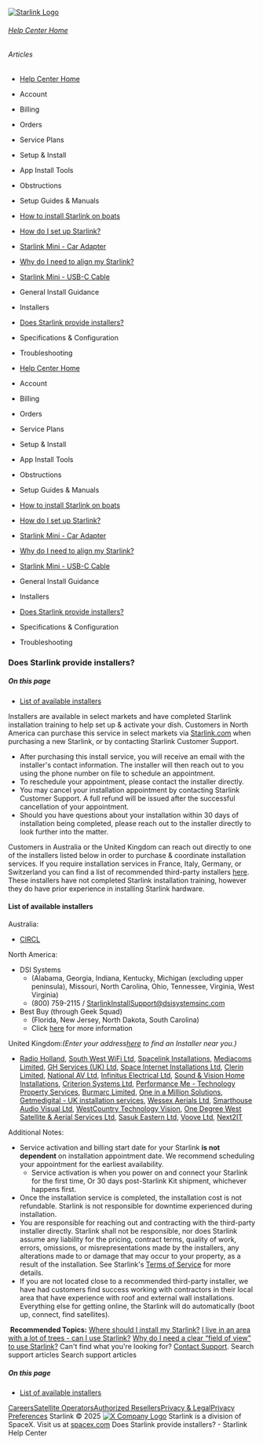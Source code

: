 [![Starlink Logo](https://www.starlink.com/_next/image?url=%2Fassets%2Fimages%2Flogo%2Flogo_white.png&w=3840&q=75)](https://www.starlink.com/support/article/<https:/www.starlink.com/>)
###### [Help Center Home](https://www.starlink.com/support/article/</support>)
###### Articles
  * [Help Center Home](https://www.starlink.com/support/article/</support>)
  * Account
  * Billing
  * Orders
  * Service Plans
  * Setup & Install
  * App Install Tools
  * Obstructions
  * Setup Guides & Manuals
  * [How to install Starlink on boats](https://www.starlink.com/support/article/</support/article/6d0a3213-27e9-1698-d877-08e181928e25>)
  * [How do I set up Starlink?](https://www.starlink.com/support/article/</support/article/cd99e833-2adc-1cb2-01c3-7f1fbefa3784>)
  * [Starlink Mini - Car Adapter](https://www.starlink.com/support/article/</support/article/8a0d11cd-ff87-83a0-5a42-fca892b14cff>)
  * [Why do I need to align my Starlink?](https://www.starlink.com/support/article/</support/article/0b6cf05f-f7dd-77cf-8ef3-12a5727658e8>)
  * [Starlink Mini - USB-C Cable](https://www.starlink.com/support/article/</support/article/7c9fb509-e3c4-c6af-b2f5-ef95e645c046>)
  * General Install Guidance
  * Installers
  * [Does Starlink provide installers?](https://www.starlink.com/support/article/</support/article/8900d5b8-8c20-3731-8406-a43af529d6e0>)
  * Specifications & Configuration
  * Troubleshooting


  * [Help Center Home](https://www.starlink.com/support/article/</support>)
  * Account
  * Billing
  * Orders
  * Service Plans
  * Setup & Install
  * App Install Tools
  * Obstructions
  * Setup Guides & Manuals
  * [How to install Starlink on boats](https://www.starlink.com/support/article/</support/article/6d0a3213-27e9-1698-d877-08e181928e25>)
  * [How do I set up Starlink?](https://www.starlink.com/support/article/</support/article/cd99e833-2adc-1cb2-01c3-7f1fbefa3784>)
  * [Starlink Mini - Car Adapter](https://www.starlink.com/support/article/</support/article/8a0d11cd-ff87-83a0-5a42-fca892b14cff>)
  * [Why do I need to align my Starlink?](https://www.starlink.com/support/article/</support/article/0b6cf05f-f7dd-77cf-8ef3-12a5727658e8>)
  * [Starlink Mini - USB-C Cable](https://www.starlink.com/support/article/</support/article/7c9fb509-e3c4-c6af-b2f5-ef95e645c046>)
  * General Install Guidance
  * Installers
  * [Does Starlink provide installers?](https://www.starlink.com/support/article/</support/article/8900d5b8-8c20-3731-8406-a43af529d6e0>)
  * Specifications & Configuration
  * Troubleshooting


### Does Starlink provide installers?
##### On this page
  * [List of available installers](https://www.starlink.com/support/article/<#list-of-available-installers>)


Installers are available in select markets and have completed Starlink installation training to help set up & activate your dish. 
Customers in North America can purchase this service in select markets via [Starlink.com](https://www.starlink.com/support/article/<https:/www.starlink.com/>) when purchasing a new Starlink, or by contacting Starlink Customer Support.
  * After purchasing this install service, you will receive an email with the installer's contact information. The installer will then reach out to you using the phone number on file to schedule an appointment.
  * To reschedule your appointment, please contact the installer directly.
  * You may cancel your installation appointment by contacting Starlink Customer Support. A full refund will be issued after the successful cancellation of your appointment.
  * Should you have questions about your installation within 30 days of installation being completed, please reach out to the installer directly to look further into the matter.


Customers in Australia or the United Kingdom can reach out directly to one of the installers listed below in order to purchase & coordinate installation services.
If you require installation services in France, Italy, Germany, or Switzerland you can find a list of recommended third-party installers [here](https://www.starlink.com/support/article/<https:/www.google.com/maps/d/viewer?mid=1_bxFsYsRWnz9X0iOmP-BNI-31A3ypxA&ll=47.27306221810005%2C6.85341854999999&z=6>). These installers have not completed Starlink installation training, however they do have prior experience in installing Starlink hardware.
​
#### List of available installers
Australia:
  * [CIRCL](https://www.starlink.com/support/article/<https:/starlinkinstallations.com.au/>)


North America:
  * DSI Systems
    * (Alabama, Georgia, Indiana, Kentucky, Michigan (excluding upper peninsula), Missouri, North Carolina, Ohio, Tennessee, Virginia, West Virginia)
    * (800) 759-2115 / StarlinkInstallSupport@dsisystemsinc.com
  * Best Buy (through Geek Squad)
    * (Florida, New Jersey, North Dakota, South Carolina)
    * Click [here](https://www.starlink.com/support/article/<https:/www.bestbuy.com/site/starlink-installation-setup-and-mounting/6562508.p?skuId=6562508>) for more information


United Kingdom:_(Enter your address[here](https://www.starlink.com/support/article/<https:/www.starlinkinternet.info/uk-installers>) to find an Installer near you.)_
  * [Radio Holland](https://www.starlink.com/support/article/<https:/www.radioholland.com/>), [South West WiFi Ltd](https://www.starlink.com/support/article/<https:/devoncomms.co.uk/>), [Spacelink Installations](https://www.starlink.com/support/article/<https:/www.spacelink-installations.co.uk/>), [Mediacoms Limited](https://www.starlink.com/support/article/<https:/www.mediacoms.co.uk/>), [GH Services (UK) Ltd](https://www.starlink.com/support/article/<https:/www.ghservicesuk.co.uk/>), [Space Internet Installations Ltd](https://www.starlink.com/support/article/<https:/spaceinternetinstallations.co.uk/>), [Clerin Limited](https://www.starlink.com/support/article/<https:/www.clerin.co.uk/>), [National AV Ltd](https://www.starlink.com/support/article/<https:/www.nationalav.co.uk/>), [Infinitus Electrical Ltd](https://www.starlink.com/support/article/<https:/www.infinituseav.co.uk/>), [Sound & Vision Home Installations](https://www.starlink.com/support/article/<https:/www.home-installs.co.uk/>), [Criterion Systems Ltd](https://www.starlink.com/support/article/<https:/criterionsystems.co.uk/>), [Performance Me - Technology Property Services](https://www.starlink.com/support/article/<https:/performance.me.uk/starlink>), [Burmarc Limited](https://www.starlink.com/support/article/<https:/www.burmarc.co.uk/>), [One in a Million Solutions](https://www.starlink.com/support/article/<https:/oneinamillionsolutions.com/>), [Getmedigital - UK installation services](https://www.starlink.com/support/article/<https:/getmedigital.com/starlink-installers/>), [Wessex Aerials Ltd](https://www.starlink.com/support/article/<https:/wessexaerials.co.uk/>), [Smarthouse Audio Visual Ltd](https://www.starlink.com/support/article/<https:/www.smarthouseav.co.uk/>), [WestCountry Technology Vision](https://www.starlink.com/support/article/<http:/www.westcountrytv.co.uk/>), [One Degree West Satellite & Aerial Services Ltd](https://www.starlink.com/support/article/<https:/www.onedegreewest.tv/>), [Sasuk Eastern Ltd](https://www.starlink.com/support/article/<https:/sasuk.tv/>), [Voove Ltd](https://www.starlink.com/support/article/<https:/www.voove.com/starlink-installers-scotland>), [Next2IT](https://www.starlink.com/support/article/<https:/www.next2it.co.uk/>) ​


Additional Notes:
  * Service activation and billing start date for your Starlink **is not dependent** on installation appointment date. We recommend scheduling your appointment for the earliest availability.
    * Service activation is when you power on and connect your Starlink for the first time, Or 30 days post-Starlink Kit shipment, whichever happens first.
  * Once the installation service is completed, the installation cost is not refundable. Starlink is not responsible for downtime experienced during installation.
  * You are responsible for reaching out and contracting with the third-party installer directly. Starlink shall not be responsible, nor does Starlink assume any liability for the pricing, contract terms, quality of work, errors, omissions, or misrepresentations made by the installers, any alterations made to or damage that may occur to your property, as a result of the installation. See Starlink's [Terms of Service](https://www.starlink.com/support/article/<https:/www.starlink.com/legal/documents/DOC-1020-91087-64?regionCode=US>) for more details.
  * If you are not located close to a recommended third-party installer, we have had customers find success working with contractors in their local area that have experience with roof and external wall installations. Everything else for getting online, the Starlink will do automatically (boot up, connect, find satellites).


​
**Recommended Topics:**
[Where should I install my Starlink?](https://www.starlink.com/support/article/<https:/support.starlink.com/?topic=5aec169f-4cbb-72a1-60eb-14a49cbd2858>)
[I live in an area with a lot of trees - can I use Starlink?](https://www.starlink.com/support/article/<https:/support.starlink.com/?topic=3d64ae1d-af6c-5730-e77d-bc3e19d11cae>)
[Why do I need a clear “field of view” to use Starlink?](https://www.starlink.com/support/article/<https:/support.starlink.com/?topic=4badc520-cf8e-b3aa-dd49-b731686d5bf1>)
Can't find what you're looking for? [Contact Support](https://www.starlink.com/support/article/</support/tickets?sourceType=web_article_help_center&sourceValue=8900d5b8-8c20-3731-8406-a43af529d6e0>).
Search support articles
Search support articles
##### On this page
  * [List of available installers](https://www.starlink.com/support/article/<#list-of-available-installers>)


[Careers](https://www.starlink.com/support/article/<https:/www.spacex.com/careers>)[Satellite Operators](https://www.starlink.com/support/article/<https:/starlink.com/satellite-operators>)[Authorized Resellers](https://www.starlink.com/support/article/<https:/starlink.com/resellers>)[Privacy & Legal](https://www.starlink.com/support/article/<https:/starlink.com/legal>)[Privacy Preferences](https://www.starlink.com/support/article/<>)
Starlink © 2025
[![X Company Logo](https://www.starlink.com/assets/images/icons/x-logo.svg)](https://www.starlink.com/support/article/<https:/twitter.com/Starlink>)
Starlink is a division of SpaceX. Visit us at [spacex.com](https://www.starlink.com/support/article/<https:/www.spacex.com/>)
Does Starlink provide installers? - Starlink Help Center
